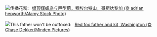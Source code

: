 ![](https://www.bing.com/th?id=OHR.HummingThistle_ZH-CN5057539905_UHD.jpg&w=1000)传播花粉:&nbsp;&ensp;[绿顶辉蜂鸟与巨型蓟，穆埃尔特山，哥斯达黎加 (© adrian hepworth/Alamy Stock Photo)](https://www.bing.com/th?id=OHR.HummingThistle_ZH-CN5057539905_UHD.jpg)
<br><br/>
![](https://www.bing.com/th?id=OHR.RedFoxDad_EN-US9773161483_UHD.jpg&w=1000)This father won't be outfoxed:&nbsp;&ensp;[Red fox father and kit, Washington (© Chase Dekker/Minden Pictures)](https://www.bing.com/th?id=OHR.RedFoxDad_EN-US9773161483_UHD.jpg)
<br><br/>
